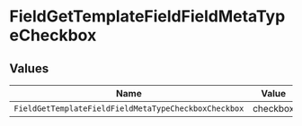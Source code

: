 # FieldGetTemplateFieldFieldMetaTypeCheckbox


## Values

| Name                                                 | Value                                                |
| ---------------------------------------------------- | ---------------------------------------------------- |
| `FieldGetTemplateFieldFieldMetaTypeCheckboxCheckbox` | checkbox                                             |